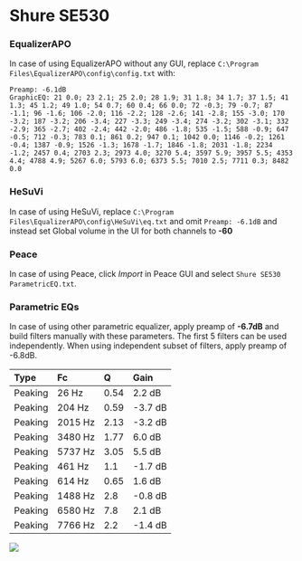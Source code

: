 # Shure SE530

### EqualizerAPO
In case of using EqualizerAPO without any GUI, replace `C:\Program Files\EqualizerAPO\config\config.txt`
with:
```
Preamp: -6.1dB
GraphicEQ: 21 0.0; 23 2.1; 25 2.0; 28 1.9; 31 1.8; 34 1.7; 37 1.5; 41 1.3; 45 1.2; 49 1.0; 54 0.7; 60 0.4; 66 0.0; 72 -0.3; 79 -0.7; 87 -1.1; 96 -1.6; 106 -2.0; 116 -2.2; 128 -2.6; 141 -2.8; 155 -3.0; 170 -3.2; 187 -3.2; 206 -3.4; 227 -3.3; 249 -3.4; 274 -3.2; 302 -3.1; 332 -2.9; 365 -2.7; 402 -2.4; 442 -2.0; 486 -1.8; 535 -1.5; 588 -0.9; 647 -0.5; 712 -0.3; 783 0.1; 861 0.2; 947 0.1; 1042 0.0; 1146 -0.2; 1261 -0.4; 1387 -0.9; 1526 -1.3; 1678 -1.7; 1846 -1.8; 2031 -1.8; 2234 -1.2; 2457 0.4; 2703 2.3; 2973 4.0; 3270 5.4; 3597 5.9; 3957 5.5; 4353 4.4; 4788 4.9; 5267 6.0; 5793 6.0; 6373 5.5; 7010 2.5; 7711 0.3; 8482 0.0
```

### HeSuVi
In case of using HeSuVi, replace `C:\Program Files\EqualizerAPO\config\HeSuVi\eq.txt` and omit `Preamp:
-6.1dB` and instead set Global volume in the UI for both channels to **-60**

### Peace
In case of using Peace, click *Import* in Peace GUI and select `Shure SE530 ParametricEQ.txt`.

### Parametric EQs
In case of using other parametric equalizer, apply preamp of **-6.7dB** and build filters manually
with these parameters. The first 5 filters can be used independently.
When using independent subset of filters, apply preamp of -6.8dB.

| Type    | Fc      |    Q | Gain    |
|:--------|:--------|:-----|:--------|
| Peaking | 26 Hz   | 0.54 | 2.2 dB  |
| Peaking | 204 Hz  | 0.59 | -3.7 dB |
| Peaking | 2015 Hz | 2.13 | -3.2 dB |
| Peaking | 3480 Hz | 1.77 | 6.0 dB  |
| Peaking | 5737 Hz | 3.05 | 5.5 dB  |
| Peaking | 461 Hz  | 1.1  | -1.7 dB |
| Peaking | 614 Hz  | 0.65 | 1.6 dB  |
| Peaking | 1488 Hz | 2.8  | -0.8 dB |
| Peaking | 6580 Hz | 7.8  | 2.1 dB  |
| Peaking | 7766 Hz | 2.2  | -1.4 dB |

![](https://raw.githubusercontent.com/jaakkopasanen/AutoEq/master/results/innerfidelity/sbaf-serious/Shure%20SE530/Shure%20SE530.png)